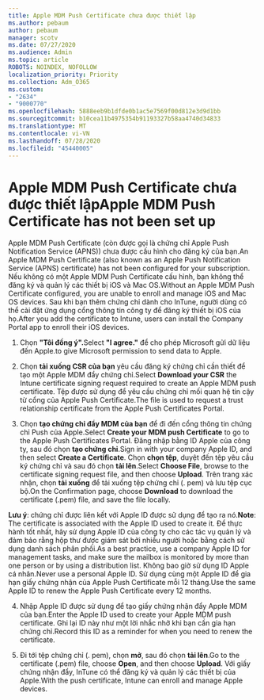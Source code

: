 ```yaml
---
title: Apple MDM Push Certificate chưa được thiết lập
ms.author: pebaum
author: pebaum
manager: scotv
ms.date: 07/27/2020
ms.audience: Admin
ms.topic: article
ROBOTS: NOINDEX, NOFOLLOW
localization_priority: Priority
ms.collection: Adm_O365
ms.custom:
- "2634"
- "9000770"
ms.openlocfilehash: 5888eeb9b1dfde0b1ac5e7569f00d812e3d9d1bb
ms.sourcegitcommit: b10cea11b4975354b91193327b58aa4740d34833
ms.translationtype: MT
ms.contentlocale: vi-VN
ms.lasthandoff: 07/28/2020
ms.locfileid: "45440005"
---
```

# <a name="apple-mdm-push-certificate-has-not-been-set-up"></a><span data-ttu-id="5407e-102">Apple MDM Push Certificate chưa được thiết lập</span><span class="sxs-lookup"><span data-stu-id="5407e-102">Apple MDM Push Certificate has not been set up</span></span>

<span data-ttu-id="5407e-103">Apple MDM Push Certificate (còn được gọi là chứng chỉ Apple Push Notification Service (APNS)) chưa được cấu hình cho đăng ký của bạn.</span><span class="sxs-lookup"><span data-stu-id="5407e-103">An Apple MDM Push Certificate (also known as an Apple Push Notification Service (APNS) certificate) has not been configured for your subscription.</span></span> <span data-ttu-id="5407e-104">Nếu không có một Apple MDM Push Certificate cấu hình, bạn không thể đăng ký và quản lý các thiết bị iOS và Mac OS.</span><span class="sxs-lookup"><span data-stu-id="5407e-104">Without an Apple MDM Push Certificate configured, you are unable to enroll and manage iOS and Mac OS devices.</span></span> <span data-ttu-id="5407e-105">Sau khi bạn thêm chứng chỉ dành cho InTune, người dùng có thể cài đặt ứng dụng cổng thông tin công ty để đăng ký thiết bị iOS của họ.</span><span class="sxs-lookup"><span data-stu-id="5407e-105">After you add the certificate to Intune, users can install the Company Portal app to enroll their iOS devices.</span></span>

1. <span data-ttu-id="5407e-106">Chọn **"Tôi đồng ý".**</span><span class="sxs-lookup"><span data-stu-id="5407e-106">Select **"I agree."**</span></span> <span data-ttu-id="5407e-107">để cho phép Microsoft gửi dữ liệu đến Apple.</span><span class="sxs-lookup"><span data-stu-id="5407e-107">to give Microsoft permission to send data to Apple.</span></span>

2. <span data-ttu-id="5407e-108">Chọn **tải xuống CSR của bạn** yêu cầu đăng ký chứng chỉ cần thiết để tạo một Apple MDM đẩy chứng chỉ.</span><span class="sxs-lookup"><span data-stu-id="5407e-108">Select **Download your CSR** the Intune certificate signing request required to create an Apple MDM push certificate.</span></span> <span data-ttu-id="5407e-109">Tệp được sử dụng để yêu cầu chứng chỉ mối quan hệ tin cậy từ cổng của Apple Push Certificate.</span><span class="sxs-lookup"><span data-stu-id="5407e-109">The file is used to request a trust relationship certificate from the Apple Push Certificates Portal.</span></span>

3. <span data-ttu-id="5407e-110">Chọn **tạo chứng chỉ đẩy MDM của bạn** để đi đến cổng thông tin chứng chỉ Push của Apple.</span><span class="sxs-lookup"><span data-stu-id="5407e-110">Select **Create your MDM push Certificate** to go to the Apple Push Certificates Portal.</span></span> <span data-ttu-id="5407e-111">Đăng nhập bằng ID Apple của công ty, sau đó chọn **tạo chứng chỉ**.</span><span class="sxs-lookup"><span data-stu-id="5407e-111">Sign in with your company Apple ID, and then select **Create a Certificate**.</span></span> <span data-ttu-id="5407e-112">Chọn **chọn tệp**, duyệt đến tệp yêu cầu ký chứng chỉ và sau đó chọn **tải lên**.</span><span class="sxs-lookup"><span data-stu-id="5407e-112">Select **Choose File**, browse to the certificate signing request file, and then choose **Upload**.</span></span> <span data-ttu-id="5407e-113">Trên trang xác nhận, chọn **tải xuống** để tải xuống tệp chứng chỉ (. pem) và lưu tệp cục bộ.</span><span class="sxs-lookup"><span data-stu-id="5407e-113">On the Confirmation page, choose **Download** to download the certificate (.pem) file, and save the file locally.</span></span>
 
<span data-ttu-id="5407e-114">**Lưu ý**: chứng chỉ được liên kết với Apple ID được sử dụng để tạo ra nó.</span><span class="sxs-lookup"><span data-stu-id="5407e-114">**Note**: The certificate is associated with the Apple ID used to create it.</span></span> <span data-ttu-id="5407e-115">Để thực hành tốt nhất, hãy sử dụng Apple ID của công ty cho các tác vụ quản lý và đảm bảo rằng hộp thư được giám sát bởi nhiều người hoặc bằng cách sử dụng danh sách phân phối.</span><span class="sxs-lookup"><span data-stu-id="5407e-115">As a best practice, use a company Apple ID for management tasks, and make sure the mailbox is monitored by more than one person or by using a distribution list.</span></span> <span data-ttu-id="5407e-116">Không bao giờ sử dụng ID Apple cá nhân.</span><span class="sxs-lookup"><span data-stu-id="5407e-116">Never use a personal Apple ID.</span></span> <span data-ttu-id="5407e-117">Sử dụng cùng một Apple ID để gia hạn giấy chứng nhận của Apple Push Certificate mỗi 12 tháng.</span><span class="sxs-lookup"><span data-stu-id="5407e-117">Use the same Apple ID to renew the Apple Push Certificate every 12 months.</span></span>
 
4. <span data-ttu-id="5407e-118">Nhập Apple ID được sử dụng để tạo giấy chứng nhận đẩy Apple MDM của bạn.</span><span class="sxs-lookup"><span data-stu-id="5407e-118">Enter the Apple ID used to create your Apple MDM push certificate.</span></span> <span data-ttu-id="5407e-119">Ghi lại ID này như một lời nhắc nhở khi bạn cần gia hạn chứng chỉ.</span><span class="sxs-lookup"><span data-stu-id="5407e-119">Record this ID as a reminder for when you need to renew the certificate.</span></span>

5. <span data-ttu-id="5407e-120">Đi tới tệp chứng chỉ (. pem), chọn **mở**, sau đó chọn **tải lên**.</span><span class="sxs-lookup"><span data-stu-id="5407e-120">Go to the certificate (.pem) file, choose **Open**, and then choose **Upload**.</span></span> <span data-ttu-id="5407e-121">Với giấy chứng nhận đẩy, InTune có thể đăng ký và quản lý các thiết bị của Apple.</span><span class="sxs-lookup"><span data-stu-id="5407e-121">With the push certificate, Intune can enroll and manage Apple devices.</span></span>